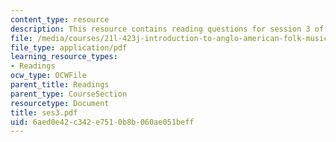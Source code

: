 ```yaml
---
content_type: resource
description: This resource contains reading questions for session 3 of the course.
file: /media/courses/21l-423j-introduction-to-anglo-american-folk-music-fall-2005/6aed0e42c342e7510b8b060ae051beff_ses3.pdf
file_type: application/pdf
learning_resource_types:
- Readings
ocw_type: OCWFile
parent_title: Readings
parent_type: CourseSection
resourcetype: Document
title: ses3.pdf
uid: 6aed0e42-c342-e751-0b8b-060ae051beff
---
```

